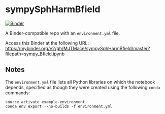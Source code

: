 # sympySphHarmBfield

[![Binder](http://mybinder.org/badge_logo.svg)](https://mybinder.org/v2/gh/MJTMace/sympySphHarmBfield/master?filepath=sympy_Bfield.ipynb)

A Binder-compatible repo with an `environment.yml` file.

Access this Binder at the following URL:
https://mybinder.org/v2/gh/MJTMace/sympySphHarmBfield/master?filepath=sympy_Bfield.ipynb

## Notes
The `environment.yml` file lists all Python libraries on which the notebook
depends, specified as though they were created using the following `conda` commands:

```
source activate example-environment
conda env export --no-builds -f environment.yml
```

